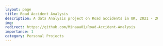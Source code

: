```yaml
---
layout: page
title: Road Accident Analysis
description: A data Analysis project on Road accidents in UK, 2021 - 2022 Using Microsoft Excel
img:
redirect: https://github.com/Minaaa01/Road-Accident-Analysis
importance: 1
category: Personal Projects
---
```

